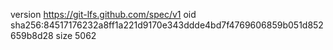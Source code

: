version https://git-lfs.github.com/spec/v1
oid sha256:84517176232a8ff1a221d9170e343ddde4bd7f4769606859b051d852659b8d28
size 5062
